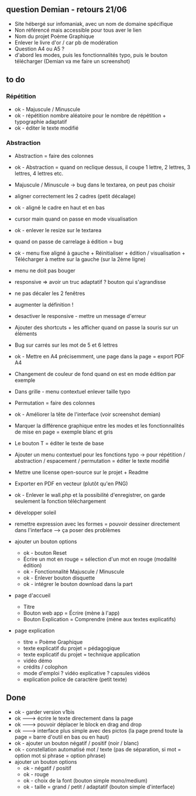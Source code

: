 ## question Demian - retours 21/06
- Site hébergé sur infomaniak, avec un nom de domaine spécifique
- Non référencé mais accessible pour tous aver le lien
- Nom du projet Poème Graphique 
- Enlever le livre d'or / car pb de modération
- Question A4 ou A5 ? 
- d'abord les modes, puis les fonctionnalités typo, puis le bouton télécharger (Demian va me faire un screenshot) 

## to do

### Répétition
- ok - Majuscule / Minuscule
- ok - répétition nombre aléatoire pour le nombre de répétition + typographie adaptatif
- ok - éditer le texte modifié

### Abstraction
- Abstraction = faire des colonnes 
- ok - Abstraction = quand on reclique dessus, il coupe 1 lettre, 2 lettres, 3 lettres, 4 lettres etc.

- Majuscule / Minuscule -> bug dans le textarea, on peut pas choisir 
- aligner correctement les 2 cadres (petit décalage)
- ok - aligné le cadre en haut et en bas
- cursor main quand on passe en mode visualisation
- ok - enlever le resize sur le textarea
- quand on passe de carrelage à édition = bug
- ok - menu fixe aligné à gauche + Réinitialiser + édition / visualisation + Télécharger à mettre sur la gauche (sur la 2ème ligne)
- menu ne doit pas bouger
- responsive => avoir un truc adaptatif ? bouton qui s'agrandisse
- ne pas décaler les 2 fenêtres
- augmenter la définition ! 
- desactiver le responsive - mettre un message d'erreur
- Ajouter des shortcuts + les afficher quand on passe la souris sur un éléments 
- Bug sur carrés sur les mot de 5 et 6 lettres 
- ok - Mettre en A4 précisemment, une page dans la page = export PDF A4
- Changement de couleur de fond quand on est en mode édition par exemple 
- Dans grille - menu contextuel enlever taille typo 
- Permutation = faire des colonnes 
- ok - Améliorer la tête de l'interface (voir screenshot demian)
- Marquer la différence graphique entre les modes et les fonctionnalités de mise en page = exemple blanc et gris 
- Le bouton T = éditer le texte de base 
- Ajouter un menu contextuel pour les fonctions typo -> pour répétition / abstraction / espacement / permutation = éditer le texte modifié 
- Mettre une license open-source sur le projet + Readme 
- Exporter en PDF en vecteur (plutôt qu'en PNG)
- ok - Enlever le wall.php et la possibilité d'enregistrer, on garde seulement la fonction téléchargement
- développer soleil 
- remettre expression avec les formes = pouvoir dessiner directement dans l'interface --> ça poser des problèmes 
- ajouter un bouton options 
  + ok - bouton Reset
  + Écrire un mot en rouge = sélection d'un mot en rouge (modalité édition)
  + ok - Fonctionnalité Majuscule / Minuscule 
  + ok - Enlever bouton disquette
  + ok - intégrer le bouton download dans la part

- page d'accueil
  + Titre
  + Bouton web app = Écrire (mène à l'app)
  + Bouton Explication = Comprendre (mène aux textes explicatifs)
- page explication 
  + titre = Poème Graphique
  + texte explicatif du projet = pédagogique
  + texte explicatif du projet = technique application
  + vidéo démo 
  + crédits / colophon 
  + mode d'emploi ? vidéo explicative ? capsules vidéos
  + explication police de caractère (petit texte) 

## Done
- ok - garder version v1bis
- ok ---> écrire le texte directement dans la page 
- ok ---> pouvoir déplacer le block en drag and drop 
- ok ---> interface plus simple avec des pictos (la page prend toute la page = barre d'outil en bas ou en haut)
- ok - ajouter un bouton négatif / positif (noir / blanc)
- ok - constellation automatisé mot / texte (pas de séparation, si mot = option mot si phrase = option phrase)
- ajouter un bouton options 
  + ok - négatif / positif
  + ok - rouge 
  + ok - choix de la font (bouton simple mono/medium)
  + ok - taille = grand / petit / adaptatif (bouton simple d'interface)

